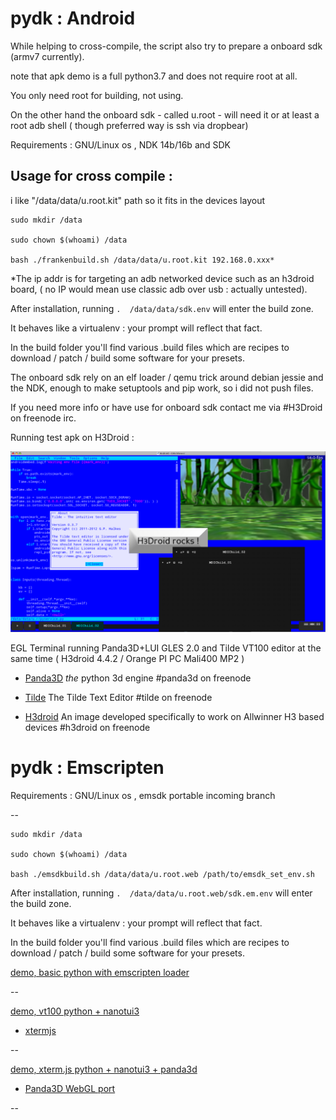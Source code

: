# pydk : Android

While helping to cross-compile, the script also try to prepare a onboard sdk (armv7 currently).

note that apk demo is a full python3.7 and does not require root at all.

You only need root for building, not using.

On the other hand the onboard sdk - called u.root - will need it or at least a root adb shell ( though preferred way is ssh via dropbear)

Requirements : GNU/Linux os , NDK 14b/16b and SDK


Usage for cross compile :
--

i like "/data/data/u.root.kit" path so it fits in the devices layout



```
sudo mkdir /data

sudo chown $(whoami) /data

bash ./frankenbuild.sh /data/data/u.root.kit 192.168.0.xxx*
```

*The ip addr is for targeting an adb networked device such as an h3droid board, ( no IP would mean use classic adb over usb : actually untested).


After installation, running  ```.  /data/data/sdk.env```  will enter the build zone.

It behaves like a virtualenv : your prompt will reflect that fact.

In the build folder you'll find various .build files which are recipes to download / patch / build some software for your presets.


The onboard sdk rely on an elf loader / qemu trick around debian jessie and the NDK, enough to make setuptools and pip work, so i did not push files.


If you need more info or have use for onboard sdk contact me via #H3Droid on freenode irc.

Running test apk on H3Droid :

[![PayPayl](https://raw.githubusercontent.com/pmp-p/h3droid/sdk/usr/src/projects/b0.png)](http://paypal.me/pmpp)

EGL Terminal running Panda3D+LUI GLES 2.0  and Tilde VT100 editor at the same time ( H3droid 4.4.2 / Orange PI PC Mali400 MP2 )

* [Panda3D](https://github.com/panda3d/panda3d) *the* python 3d engine  #panda3d on freenode

* [Tilde](https://github.com/gphalkes/tilde) The Tilde Text Editor  #tilde on freenode

* [H3droid](https://h3droid.com) An image developed specifically to work on Allwinner H3 based devices #h3droid on freenode



# pydk : Emscripten

Requirements : GNU/Linux os , emsdk portable incoming branch

--

```
sudo mkdir /data

sudo chown $(whoami) /data

bash ./emsdkbuild.sh /data/data/u.root.web /path/to/emsdk_set_env.sh
```

After installation, running  ```.  /data/data/u.root.web/sdk.em.env```  will enter the build zone.

It behaves like a virtualenv : your prompt will reflect that fact.

In the build folder you'll find various .build files which are recipes to download / patch / build some software for your presets.

[demo, basic python with emscripten loader](http://pmpp.pagesperso-orange.fr/python_em.html)

--

[demo, vt100 python + nanotui3](http://pmpp.pagesperso-orange.fr/python_vt100.html)

* [xtermjs](https://github.com/xtermjs/xtermjs.org)

--

[demo, xterm.js python + nanotui3 + panda3d](http://pmpp.pagesperso-orange.fr/python_em.html)

* [Panda3D WebGL port](https://github.com/panda3d/panda3d/tree/webgl-port)



--


